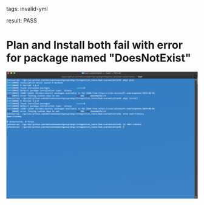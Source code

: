 tags: invalid-yml

result: PASS

# Plan and Install both fail with error for package named "DoesNotExist"
![output](output.png)
